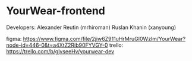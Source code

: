 # YourWear-frontend

Developers:
Alexander Reutin (mrhiroman)
Ruslan Khanin (xanyoung)

figma: https://www.figma.com/file/2jiw6Z911uHrMruGI0Wzlm/YourWear?node-id=446-0&t=a4XtZ2Rib90FYVGY-0
trello: https://trello.com/b/gjvseeHv/yourwear-dev
